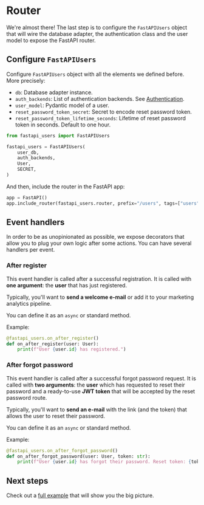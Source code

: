 # Router

We're almost there! The last step is to configure the `FastAPIUsers` object that will wire the database adapter, the authentication class and the user model to expose the FastAPI router.

## Configure `FastAPIUsers`

Configure `FastAPIUsers` object with all the elements we defined before. More precisely:

* `db`: Database adapter instance.
* `auth_backends`: List of authentication backends. See [Authentication](./authentication/index.md).
* `user_model`: Pydantic model of a user.
* `reset_password_token_secret`: Secret to encode reset password token.
* `reset_password_token_lifetime_seconds`: Lifetime of reset password token in seconds. Default to one hour.

```py
from fastapi_users import FastAPIUsers

fastapi_users = FastAPIUsers(
    user_db,
    auth_backends,
    User,
    SECRET,
)
```

And then, include the router in the FastAPI app:

```py
app = FastAPI()
app.include_router(fastapi_users.router, prefix="/users", tags=["users"])
```

## Event handlers

In order to be as unopinionated as possible, we expose decorators that allow you to plug your own logic after some actions. You can have several handlers per event.

### After register

This event handler is called after a successful registration. It is called with **one argument**: the **user** that has just registered.

Typically, you'll want to **send a welcome e-mail** or add it to your marketing analytics pipeline.

You can define it as an `async` or standard method.

Example:

```py
@fastapi_users.on_after_register()
def on_after_register(user: User):
    print(f"User {user.id} has registered.")
```

### After forgot password

This event handler is called after a successful forgot password request. It is called with **two arguments**: the **user** which has requested to reset their password and a ready-to-use **JWT token** that will be accepted by the reset password route.

Typically, you'll want to **send an e-mail** with the link (and the token) that allows the user to reset their password.

You can define it as an `async` or standard method.

Example:

```py
@fastapi_users.on_after_forgot_password()
def on_after_forgot_password(user: User, token: str):
    print(f"User {user.id} has forgot their password. Reset token: {token}")
```

## Next steps

Check out a [full example](full_example.md) that will show you the big picture.
